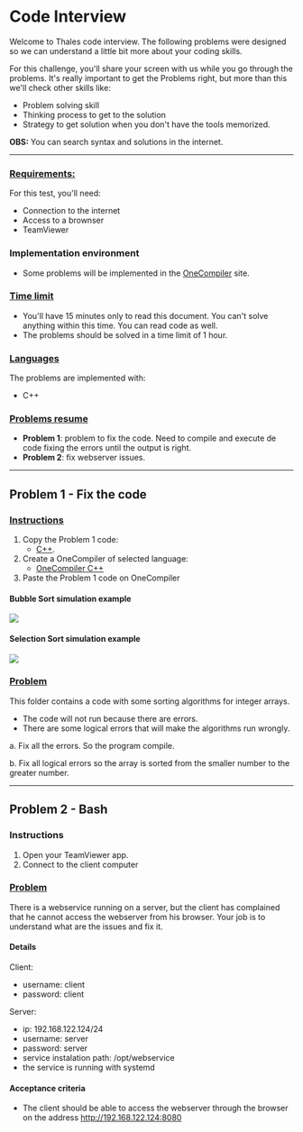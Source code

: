 # Code Interview

Welcome to Thales code interview. The following problems were designed so we can
understand a little bit more about your coding skills.

For this challenge, you'll share your screen with us while you go through the problems.
It's really important to get the Problems right, but more than this we'll check other
skills like:
- Problem solving skill
- Thinking process to get to the solution
- Strategy to get solution when you don't have the tools memorized.

**OBS:** You can search syntax and solutions in the internet.

---

### **<u>Requirements:</u>**

For this test, you'll need:

- Connection to the internet
- Access to a brownser
- TeamViewer

### Implementation environment

- Some problems will be implemented in the [OneCompiler](https://onecompiler.com/) site.

### **<u>Time limit</u>**

- You'll have 15 minutes only to read this document. You can't solve anything within this time. You can read code as well.
- The problems should be solved in a time limit of 1 hour.


### **<u>Languages</u>**

The problems are implemented with:

- C++

### **<u>Problems resume</u>**

- **Problem 1**: problem to fix the code. Need to compile and execute de code fixing the errors until the output is right.
- **Problem 2**: fix webserver issues.

---

## Problem 1 - Fix the code

### <u>Instructions</u>

1. Copy the Problem 1 code:
    - [C++](https://github.com/Imamura6/codeInterview/blob/master/JuniorInterview/C%2B%2B/Problem1/sorter.cpp).
2. Create a OneCompiler of selected language:
    - [OneCompiler C++](https://onecompiler.com/cpp)
3. Paste the Problem 1 code on OneCompiler

#### Bubble Sort simulation example

![](https://miro.medium.com/v2/resize:fit:720/format:webp/1*7seGXJi3te9beNfpAvFXEQ.gif)

#### Selection Sort simulation example

![](https://miro.medium.com/v2/resize:fit:720/format:webp/1*5WXRN62ddiM_Gcf4GDdCZg.gif)

### <u>Problem</u>

This folder contains a code with some sorting algorithms for integer arrays.

- The code will not run because there are errors.
- There are some logical errors that will make the algorithms run wrongly.

a. Fix all the errors. So the program compile.

b. Fix all logical errors so the array is sorted from the smaller number to the greater number.

---

## Problem 2 - Bash

### Instructions

1. Open your TeamViewer app.
2. Connect to the client computer

### <u>Problem</u>

There is a webservice running on a server, but the client has complained that he cannot access the webserver from his browser. Your job is to understand what are the issues and fix it.

#### Details

Client:
- username: client
- password: client

Server:
- ip: 192.168.122.124/24
- username: server
- password: server
- service instalation path: /opt/webservice
- the service is running with systemd

#### Acceptance criteria

- The client should be able to access the webserver through the browser on the address http://192.168.122.124:8080
